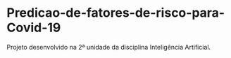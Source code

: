 # Predicao-de-fatores-de-risco-para-Covid-19
Projeto desenvolvido na 2ª unidade da disciplina Inteligência Artificial.
